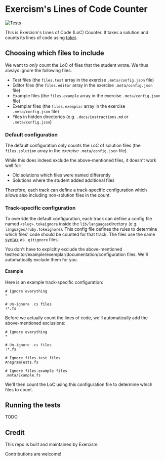 # Exercism's Lines of Code Counter

![Tests](https://github.com/exercism/lines-of-code-counter/workflows/Tests/badge.svg)

This is Exercism's Lines of Code (LoC) Counter.
It takes a solution and counts its lines of code using [tokei](https://github.com/XAMPPRocky/tokei).

## Choosing which files to include

We want to _only_ count the LoC of files that the student wrote.
We thus always ignore the following files:

- Test files (the `files.test` array in the exercise `.meta/config.json` file)
- Editor files (the `files.editor` array in the exercise `.meta/config.json` file)
- Example files (the `files.example` array in the exercise `.meta/config.json` file)
- Exemplar files (the `files.exemplar` array in the exercise `.meta/config.json` file)
- Files in hidden directories (e.g. `.docs/instructions.md` or `.meta/config.json`)

### Default configuration

The default configuration only counts the LoC of solution files (the `files.solution` array in the exercise `.meta/config.json` file).

While this does indeed exclude the above-mentioned files, it doesn't work well for:

- Old solutions which files were named differently
- Solutions where the student added additional files

Therefore, each track can define a track-specific configuration which allows also including non-solution files in the count.

### Track-specific configuration

To override the default configuration, each track can define a config file named `<slug>.tokeignore` inside the `lib/languages`directory (e.g. `languages/ruby.tokeignore`).
This config file defines the rules to determine which files' code should be counted for that track.
The files use the same [syntax](https://git-scm.com/docs/gitignore) as `.gitignore` files.

You don't have to explicitly exclude the above-mentioned test/editor/example/exemplar/documentation/configuration files.
We'll automatically exclude them for you.

#### Example

Here is an example track-specific configuration:

```gitignore
# Ignore everything
*

# Un-ignore .cs files
!*.fs
```

Before we actually count the lines of code, we'll automatically add the above-mentioned exclusions:

```gitignore
# Ignore everything
*

# Un-ignore .cs files
!*.fs

# Ignore files.test files
AnagramTests.fs

# Ignore files.example files
.meta/Example.fs
```

We'll then count the LoC using this configuration file to determine which files to count.

## Running the tests

TODO

## Credit

This repo is built and maintained by Exercism.

Contributions are welcome!

